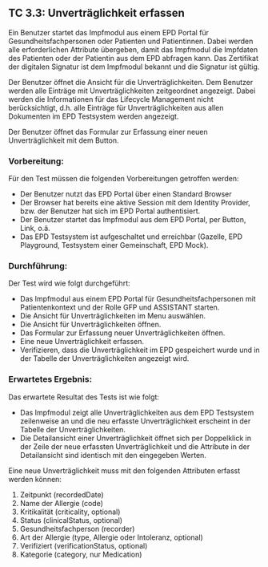 ## TC 3.3: Unverträglichkeit erfassen
Ein Benutzer startet das Impfmodul aus einem EPD Portal für Gesundheitsfachpersonen oder Patienten und Patientinnen.  Dabei werden alle erforderlichen Attribute übergeben, damit das Impfmodul die Impfdaten des Patienten oder der Patientin aus dem EPD abfragen kann. Das Zertifikat der digitalen Signatur ist dem Impfmodul bekannt und die Signatur ist gültig.

Der Benutzer öffnet die Ansicht für die Unverträglichkeiten. Dem Benutzer werden alle Einträge mit Unverträglichkeiten zeitgeordnet angezeigt. Dabei werden die Informationen für das Lifecycle Management nicht berücksichtigt, d.h. alle Einträge für Unverträglichkeiten aus allen Dokumenten im EPD Testsystem werden angezeigt.

Der Benutzer öffnet das Formular zur Erfassung einer neuen Unverträglichkeit mit dem Button.

### Vorbereitung:

Für den Test müssen die folgenden Vorbereitungen getroffen werden:
- Der Benutzer nutzt das EPD Portal über einen Standard Browser
- Der Browser hat bereits eine aktive Session mit dem Identity Provider, bzw. der Benutzer hat sich im EPD Portal authentisiert.
- Der Benutzer startet das Impfmodul aus dem EPD Portal, per Button, Link, o.ä.  
- Das EPD Testsystem ist aufgeschaltet und erreichbar (Gazelle, EPD Playground, Testsystem einer Gemeinschaft, EPD Mock).


### Durchführung:

Der Test wird wie folgt durchgeführt:
- Das Impfmodul aus einem EPD Portal für Gesundheitsfachpersonen mit Patientenkontext und der Rolle GFP und ASSISTANT starten.
- Die Ansicht für Unverträglichkeiten im Menu auswählen.
- Die Ansicht für Unverträglichkeiten öffnen.
- Das Formular zur Erfassung neuer Unverträglichkeiten öffnen.
- Eine neue Unverträglichkeit erfassen.  
- Verifizieren, dass die Unverträglichkeit im EPD gespeichert wurde und in der Tabelle der Unverträglichkeiten angezeigt wird.


### Erwartetes Ergebnis:

Das erwartete Resultat des Tests ist wie folgt:
- Das Impfmodul zeigt alle Unverträglichkeiten aus dem EPD Testsystem zeilenweise an und die neu erfasste Unverträglichkeit erscheint in der Tabelle der Unverträglichkeiten.
- Die Detailansicht einer Unverträglichkeit öffnet sich per Doppelklick in der Zeile der neue erfassten Unverträglichkeit und die Attribute in der Detailansicht sind identisch mit den eingegeben Werten.

Eine neue Unverträglichkeit muss mit den folgenden Attributen erfasst werden können:  
1.	Zeitpunkt (recordedDate)
2.	Name der Allergie (code)
3.	Kritikalität (criticality, optional)
4.	Status (clinicalStatus, optional)
5.	Gesundheitsfachperson (recorder)
6.	Art der Allergie (type, Allergie oder Intoleranz, optional)
7.	Verifiziert (verificationStatus, optional)
8.	Kategorie (category, nur Medication)
